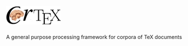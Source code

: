 ![CorTeX Framework](./public/img/logo.jpg)
======

A general purpose processing framework for corpora of TeX documents
